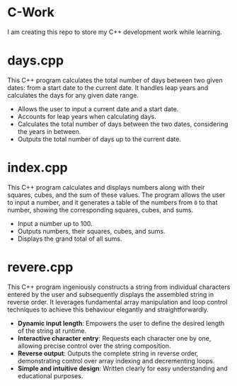 # C-Work
I am creating this repo to store my C++ development work while learning. 


# days.cpp
This C++ program calculates the total number of days between two given dates: from a start date to the current date. It handles leap years and calculates the days for any given date range.
- Allows the user to input a current date and a start date.
- Accounts for leap years when calculating days.
- Calculates the total number of days between the two dates, considering the years in between.
- Outputs the total number of days up to the current date.


# index.cpp
This C++ program calculates and displays numbers along with their squares, cubes, and the sum of these values. The program allows the user to input a number, and it generates a table of the numbers from `0` to that number, showing the corresponding squares, cubes, and sums.
- Input a number up to 100.
- Outputs numbers, their squares, cubes, and sums.
- Displays the grand total of all sums.


# revere.cpp
This C++ program ingeniously constructs a string from individual characters entered by the user and subsequently displays the assembled string in reverse order. It leverages fundamental array manipulation and loop control techniques to achieve this behaviour elegantly and straightforwardly.
- **Dynamic input length**: Empowers the user to define the desired length of the string at runtime.
- **Interactive character entry**: Requests each character one by one, allowing precise control over the string composition.
- **Reverse output**: Outputs the complete string in reverse order, demonstrating control over array indexing and decrementing loops.
- **Simple and intuitive design**: Written clearly for easy understanding and educational purposes.
